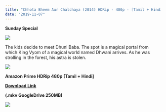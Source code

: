 ```yaml
---
title: "Chhota Bheem Aur Chalchaya (2014) HDRip - 480p - [Tamil + Hindi] - x264 - 250MB"
date: "2019-11-07"
---
```


**Sunday Special**

[![](https://1.bp.blogspot.com/-NVEi9cICsAA/XU7fosnMJrI/AAAAAAAAAqo/TN5aL8Sh800DUCJEJQ64HW7py4GSU3RlgCLcBGAs/s640/vlcsnap-2019-08-10-20h45m19s556.png)](https://1.bp.blogspot.com/-NVEi9cICsAA/XU7fosnMJrI/AAAAAAAAAqo/TN5aL8Sh800DUCJEJQ64HW7py4GSU3RlgCLcBGAs/s1600/vlcsnap-2019-08-10-20h45m19s556.png)

The kids decide to meet Dhuni Baba. The spot is a magical portal from which King Vyom of a magical world named Dhwani arrives. As he was strolling in the forest, his astra is stolen.

[![](https://1.bp.blogspot.com/-fai1ZuUwnbA/XIjy2aT4irI/AAAAAAAAANw/WFW0YRK47_8GLAt3pPBSzBk0GJA6Mk5fgCPcBGAYYCw/s1600/torrborder.gif)](https://1.bp.blogspot.com/-fai1ZuUwnbA/XIjy2aT4irI/AAAAAAAAANw/WFW0YRK47_8GLAt3pPBSzBk0GJA6Mk5fgCPcBGAYYCw/s1600/torrborder.gif)

**Amazon Prime HDRip 480p \[Tamil + Hindi\]**

**[Download Link](https://drive.google.com/open?id=1PKDDJIGqneBbdrMl3042-QtEEDg_b8fo)**

**(.mkv GoogleDrive 250MB)**

[![](https://1.bp.blogspot.com/-fai1ZuUwnbA/XIjy2aT4irI/AAAAAAAAANw/WFW0YRK47_8GLAt3pPBSzBk0GJA6Mk5fgCPcBGAYYCw/s1600/torrborder.gif)](https://1.bp.blogspot.com/-fai1ZuUwnbA/XIjy2aT4irI/AAAAAAAAANw/WFW0YRK47_8GLAt3pPBSzBk0GJA6Mk5fgCPcBGAYYCw/s1600/torrborder.gif)
